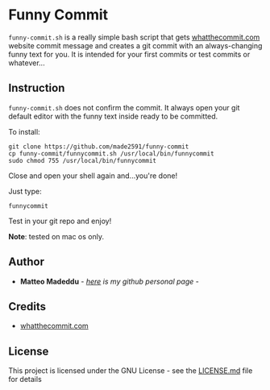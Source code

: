 # Funny Commit

```funny-commit.sh``` is a really simple bash script that gets [whatthecommit.com](http://whatthecommit.com) website commit message and creates a git commit with an always-changing funny text for you. It is intended for your first commits or test commits or whatever...

## Instruction

```funny-commit.sh``` does not confirm the commit. It always open your git default editor with the funny text inside ready to be committed. 

To install:

```
git clone https://github.com/made2591/funny-commit
cp funny-commit/funnycommit.sh /usr/local/bin/funnycommit
sudo chmod 755 /usr/local/bin/funnycommit
```

Close and open your shell again and...you're done! 

Just type:

```
funnycommit 
```

Test in your git repo and enjoy!

__Note__: tested on mac os only.

## Author

* **Matteo Madeddu** - *[here](https://made2591.github.io) is my github personal page* -

## Credits

- [whatthecommit.com](http://whatthecommit.com)

## License

This project is licensed under the GNU License - see the [LICENSE.md](LICENSE.md) file for details